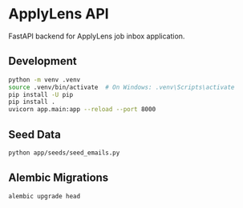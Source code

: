 # ApplyLens API

FastAPI backend for ApplyLens job inbox application.

## Development

```bash
python -m venv .venv
source .venv/bin/activate  # On Windows: .venv\Scripts\activate
pip install -U pip
pip install .
uvicorn app.main:app --reload --port 8000
```

## Seed Data

```bash
python app/seeds/seed_emails.py
```

## Alembic Migrations

```bash
alembic upgrade head
```
